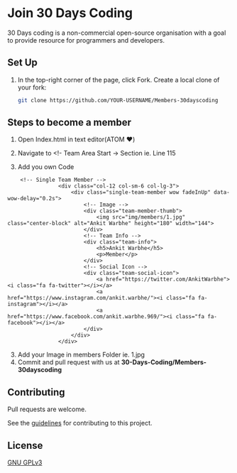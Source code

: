 # Join 30 Days Coding

30 Days coding is a non-commercial open-source organisation with a goal to provide resource for programmers and developers.

## Set Up

1. In the top-right corner of the page, click Fork. Create a local clone of your fork:

   ```sh
   git clone https://github.com/YOUR-USERNAME/Members-30dayscoding
   ```

## Steps to become a member

1. Open Index.html in text editor(ATOM ❤)
2. Navigate to <!- Team Area Start -> Section ie. Line 115 

3. Add you own Code
```
    <!-- Single Team Member -->
                <div class="col-12 col-sm-6 col-lg-3">
                    <div class="single-team-member wow fadeInUp" data-wow-delay="0.2s">
                        <!-- Image -->
                        <div class="team-member-thumb">
                            <img src="img/members/1.jpg" class="center-block" alt="Ankit Warbhe" height="180" width="144">
                        </div>
                        <!-- Team Info -->
                        <div class="team-info">
                            <h5>Ankit Warbhe</h5>
                            <p>Member</p>
                        </div>
                        <!-- Social Icon -->
                        <div class="team-social-icon">
                            <a href="https://twitter.com/AnkitWarbhe"><i class="fa fa-twitter"></i></a>
                            <a href="https://www.instagram.com/ankit.warbhe/"><i class="fa fa-instagram"></i></a>
                            <a href="https://www.facebook.com/ankit.warbhe.969/"><i class="fa fa-facebook"></i></a>
                        </div>
                    </div>
                </div>
```
3. Add your Image in members Folder ie. 1.jpg
4. Commit and pull request with us at **30-Days-Coding/Members-30dayscoding**

## Contributing

Pull requests are welcome.

See the [guidelines](contributing.md) for contributing to this project.

## License

[GNU GPLv3](https://choosealicense.com/licenses/gpl-3.0/)

